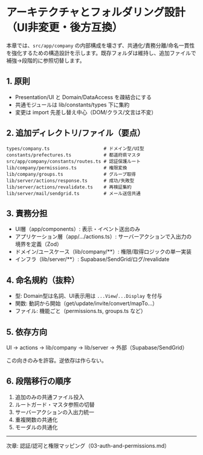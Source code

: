 # アーキテクチャとフォルダリング設計（UI非変更・後方互換）

本章では、`src/app/company` の内部構成を壊さず、共通化/責務分離/命名一貫性を強化するための構造設計を示します。既存フォルダは維持し、追加ファイルで補強→段階的に参照切替します。

## 1. 原則

- Presentation/UI と Domain/DataAccess を疎結合にする
- 共通モジュールは lib/constants/types 下に集約
- 変更は import 先差し替え中心（DOM/クラス/文言は不変）

## 2. 追加ディレクトリ/ファイル（要点）

```
types/company.ts                    # ドメイン型/UI型
constants/prefectures.ts            # 都道府県マスタ
src/app/company/constants/routes.ts # 認証保護ルート
lib/company/permissions.ts          # 権限変換
lib/company/groups.ts               # グループ取得
lib/server/actions/response.ts      # 成功/失敗型
lib/server/actions/revalidate.ts    # 再検証集約
lib/server/mail/sendgrid.ts         # メール送信共通
```

## 3. 責務分担

- UI層（app/components）: 表示・イベント送出のみ
- アプリケーション層（app/.../actions.ts）: サーバーアクションで入出力の境界を定義（Zod）
- ドメイン/ユースケース（lib/company/**）: 権限/取得ロジックの単一実装
- インフラ（lib/server/**）: Supabase/SendGrid/ログ/revalidate

## 4. 命名規約（抜粋）

- 型: Domain型は名詞、UI表示用は `...View`/`...Display` を付与
- 関数: 動詞から開始（get/update/invite/convert/mapTo...）
- ファイル: 機能ごと（permissions.ts, groups.ts など）

## 5. 依存方向

UI → actions → lib/company → lib/server → 外部（Supabase/SendGrid）

この向きのみを許容。逆依存は作らない。

## 6. 段階移行の順序

1) 追加のみの共通ファイル投入
2) ルートガード・マスタ参照の切替
3) サーバーアクションの入出力統一
4) 重複関数の共通化
5) モーダルの共通化

---

次章: 認証/認可と権限マッピング（03-auth-and-permissions.md）


